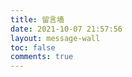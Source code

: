 ```yaml
---
title: 留言墙
date: 2021-10-07 21:57:56
layout: message-wall
toc: false
comments: true
---
```



<!-- {% dplayer "url=https://oss.yansheng.xyz/video/Let%20Her%20Go-J.Fla.mp4" 
"loop=yes" "theme=#FADFA3" "autoplay=false"%} -->

